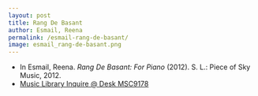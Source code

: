 ```yaml
---
layout: post
title: Rang De Basant   
author: Esmail, Reena
permalink: /esmail-rang-de-basant/
image: esmail_rang-de-basant.png
---
```


- In Esmail, Reena. *Rang De Basant: For Piano* (2012). S. L.: Piece of Sky Music, 2012.
- <a href="https://tufts-primo.hosted.exlibrisgroup.com/permalink/f/bnf7qa/01TUN_ALMA21281768810003851" target="_blank">Music Library Inquire @ Desk MSC9178</a>
